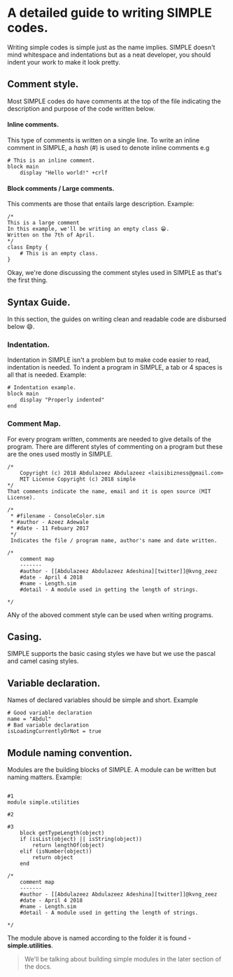 # A detailed guide to writing SIMPLE codes.
Writing simple codes is simple just as the name implies. SIMPLE doesn't mind whitespace and indentations but as a neat developer, you should indent your work to make it look pretty.
## Comment style.
Most SIMPLE codes do have comments at the top of the file indicating the description and purpose of the code written below.
#### Inline comments.
This type of comments is written on a single line.
To write an inline comment in SIMPLE, a *hash* (#) is used to denote inline comments e.g
```
# This is an inline comment.
block main
    display "Hello world!" +crlf
```

#### Block comments / Large comments.
This comments are those that entails large description. Example:
```
/*
This is a large comment
In this example, we'll be writing an empty class 😁.
Written on the 7th of April.
*/
class Empty {
    # This is an empty class.
}
```

Okay, we're done discussing the comment styles used in SIMPLE as that's the first thing.

## Syntax Guide.
In this section, the guides on writing clean and readable code are disbursed below 😄.

### Indentation.
Indentation in SIMPLE isn't a problem but to make code easier to read, indentation is needed. To indent a program in SIMPLE, a tab or 4 spaces is all that is needed. Example:
```
# Indentation example.
block main
    display "Properly indented"
end
```
### Comment Map.
For every program written, comments are needed to give details of the program. There are different styles of commenting on a program but these are the ones used mostly in SIMPLE.
```Comment style one.
/* 
	Copyright (c) 2018 Abdulazeez Abdulazeez <laisibizness@gmail.com> 
	MIT License Copyright (c) 2018 simple 
*/
That comments indicate the name, email and it is open source (MIT License).
```
```Comment style two
/* 
 * #filename - ConsoleColor.sim
 * #author - Azeez Adewale
 * #date - 11 Febuary 2017
 */
 Indicates the file / program name, author's name and date written.
```
``` Comment style three
/*
    comment map
    -------
    #author - [[Abdulazeez Abdulazeez Adeshina][twitter]]@kvng_zeez
    #date - April 4 2018
    #name - Length.sim
    #detail - A module used in getting the length of strings.

*/
```
ANy of the aboved comment style can be used when writing programs.

## Casing.
SIMPLE supports the basic casing styles we have but we use the pascal and camel casing styles.

## Variable declaration.
Names of declared variables should be simple and short. Example
```
# Good variable declaration
name = "Abdul"
# Bad variable declaration
isLoadingCurrentlyOrNot = true
```

## Module naming convention.
Modules are the building blocks of SIMPLE. A module can be written but naming matters. Example:
```

#1
module simple.utilities

#2

#3
    block getTypeLength(object)
    if (isList(object) || isString(object))
        return lengthOf(object)
    elif (isNumber(object))
        return object
    end

/*
    comment map
    -------
    #author - [[Abdulazeez Abdulazeez Adeshina][twitter]]@kvng_zeez
    #date - April 4 2018
    #name - Length.sim
    #detail - A module used in getting the length of strings.

*/
```
The module above is named according to the folder it is found - **simple.utilities**.

> We'll be talking about building simple modules in the later section of the docs.